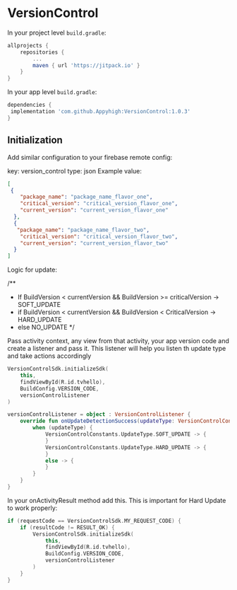 # VersionControl

In your project level  `build.gradle`:

```groovy
allprojects {
	repositories {
		...
		maven { url 'https://jitpack.io' }
	}
}
```

In your app level `build.gradle`:

```groovy
dependencies {
 implementation 'com.github.Appyhigh:VersionControl:1.0.3'
}
```
## Initialization

Add similar configuration to your firebase remote config:

key: version_control
type: json
Example value:

```json
[
 {
    "package_name": "package_name_flavor_one",
    "critical_version": "critical_version_flavor_one",
    "current_version": "current_version_flavor_one"
  },
  {
   "package_name": "package_name_flavor_two",
    "critical_version": "critical_version_flavor_two",
    "current_version": "current_version_flavor_two"
  }
]
```
Logic for update:

/**
* If BuildVersion < currentVersion && BuildVersion >= criticalVersion -> SOFT_UPDATE
* if BuildVersion < currentVersion && BuildVersion < CriticalVersion -> HARD_UPDATE
* else NO_UPDATE
*/

Pass activity context, any view from that activity, your app version code and create a listener and pass it. This listener will help you listen th update type and take actions accordingly

```kotlin
VersionControlSdk.initializeSdk(
    this,
    findViewById(R.id.tvhello),
    BuildConfig.VERSION_CODE,
    versionControlListener
)

versionControlListener = object : VersionControlListener {
    override fun onUpdateDetectionSuccess(updateType: VersionControlConstants.UpdateType) {
        when (updateType) {
            VersionControlConstants.UpdateType.SOFT_UPDATE -> {
            }
            VersionControlConstants.UpdateType.HARD_UPDATE -> {
            }
            else -> {
            }
        }
    }
}
```

In your onActivityResult method add this. This is important for Hard Update to work properly:

```kotlin
if (requestCode == VersionControlSdk.MY_REQUEST_CODE) {
    if (resultCode != RESULT_OK) {
        VersionControlSdk.initializeSdk(
            this,
            findViewById(R.id.tvhello),
            BuildConfig.VERSION_CODE,
            versionControlListener
        )
    }
}
```

